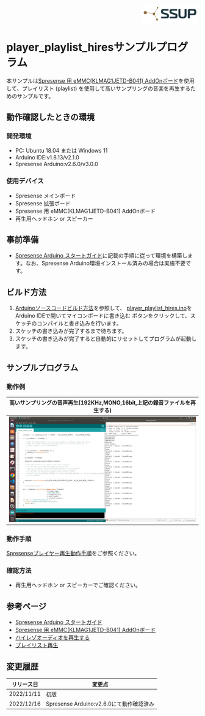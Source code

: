 <div align="right">
<a href="https://developer.sony.com/ja/develop/ssup/"><img src="../../../images/SSUPLOGO2.png" width="150"></a>
</div>

# player_playlist_hiresサンプルプログラム

本サンプルは[Spresense 用 eMMC(KLMAG1JETD-B041) AddOnボード](https://nextstep.official.ec/items/66602892)を使用して、プレイリスト (playlist) を使用して高いサンプリングの音楽を再生するためのサンプルです。

## 動作確認したときの環境
### 開発環境
- PC: Ubuntu 18.04 または Windows 11
- Arduino IDE:v1.8.13/v2.1.0
- Spresense Arduino:v2.6.0/v3.0.0

### 使用デバイス
- Spresense メインボード
- Spresense 拡張ボード
- Spresense 用 eMMC(KLMAG1JETD-B041) AddOnボード
- 再生用ヘッドホン or スピーカー

## 事前準備
- [Spresense Arduino スタートガイド](https://developer.sony.com/develop/spresense/docs/arduino_set_up_ja.html)に記載の手順に従って環境を構築します。なお、Spresense Arduino環境インストール済みの場合は実施不要です。

## ビルド方法
1. [Arduinoソースコードビルド方法](https://developer.sony.com/develop/spresense/docs/arduino_set_up_ja.html#_led_%E3%81%AE%E3%82%B9%E3%82%B1%E3%83%83%E3%83%81%E3%82%92%E5%8B%95%E3%81%8B%E3%81%97%E3%81%A6%E3%81%BF%E3%82%8B)を参照して、
[player_playlist_hires.ino](./player_playlist_hires.ino)をArduino IDEで開いてマイコンボードに書き込む ボタンをクリックして、スケッチのコンパイルと書き込みを行います。
2. スケッチの書き込みが完了するまで待ちます。
3. スケッチの書き込みが完了すると自動的にリセットしてプログラムが起動します。

## サンプルプログラム

### 動作例
|高いサンプリングの音声再生(192KHz,MONO,16bit,上記の録音ファイルを再生する)|
|----|
|![start](images/start.png)|

### 動作手順
[Spresenseプレイヤー再生動作手順](https://developer.sony.com/develop/spresense/docs/arduino_tutorials_ja.html#_%E5%8B%95%E4%BD%9C%E6%89%8B%E9%A0%86_5)をご参照ください。

### 確認方法
- 再生用ヘッドホン or スピーカーでご確認ください。

## 参考ページ
- [Spresense Arduino スタートガイド](https://developer.sony.com/develop/spresense/docs/arduino_set_up_ja.html)
- [Spresense 用 eMMC(KLMAG1JETD-B041) AddOnボード](https://nextstep.official.ec/items/66602892)
- [ハイレゾオーディオを再生する](https://developer.sony.com/develop/spresense/docs/arduino_tutorials_ja.html#_%E3%83%8F%E3%82%A4%E3%83%AC%E3%82%BE%E3%82%AA%E3%83%BC%E3%83%87%E3%82%A3%E3%82%AA%E3%82%92%E5%86%8D%E7%94%9F%E3%81%99%E3%82%8B)
- [プレイリスト再生](https://developer.sony.com/develop/spresense/docs/arduino_tutorials_ja.html#_%E3%83%97%E3%83%AC%E3%82%A4%E3%83%AA%E3%82%B9%E3%83%88%E5%86%8D%E7%94%9F)

## 変更履歴
|リリース日|変更点|
|----|----|
|2022/11/11|初版|
|2022/12/16|Spresense Arduino:v2.6.0にて動作確認済み|
